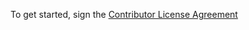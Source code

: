 To get started, sign the [Contributor License Agreement](https://www.clahub.com/agreements/x0156/RestAssuredExample)
